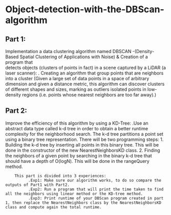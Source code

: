 # Object-detection-with-the-DBScan-algorithm

## Part 1: 
Implementation a data clustering algorithm named DBSCAN -(Density-Based Spatial Clustering of Applications with Noise) & Creation of a program that  
       detects objects (clusters of points in fact) in a scene captured by a LiDAR (a laser scanner):
       . Creating an algorithm that group points that are neighbors into a cluster (Given a large set of data points in a space of arbitrary dimension and given          a distance metric, this algorithm can discover clusters of different shapes and sizes, marking as outliers isolated points in low-density regions (i.e.          points whose nearest neighbors are too far away).)
    
## Part 2: 
Improve the efficiency of this algorithm by using a KD-Tree:
        .Use an abstract data type called k-d tree in order to obtain a better runtime complexity for the neighborhood search. The k-d tree partitions a point
        set using a binary tree representation. There will be two programming steps:
          1. Building the k-d tree by inserting all points in this binary tree. This will be done in the constructor of the new NearestNeighborsKD class.
          2. Finding the neighbors of a given point by searching in the binary k-d tree that should have a depth of O(logN). This will be done in the rangeQuery
          method.
          
        This part is divided into 3 experiences:
              .Exp1: Make sure our algorithm works, to do so compare the outputs of Part1 with Part2.
              .Exp2: Run a program that will print the time taken to find all the neighbors using linear method or the KD-tree method.
              .Exp3: Print runtime of your DBScan program created in part 1, then replace the NearestNeighbors class by the NearestNeighborsKD class and compute again the total runtime.
